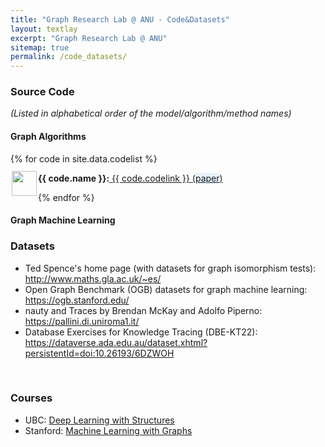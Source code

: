 ```yaml
---
title: "Graph Research Lab @ ANU - Code&Datasets"
layout: textlay
excerpt: "Graph Research Lab @ ANU"
sitemap: true
permalink: /code_datasets/
---
```


### Source Code ### 
_(Listed in alphabetical order of the model/algorithm/method names)_

#### Graph Algorithms ####

<div class="col-sm-19 clearfix">
 <div class="well">
 
  {% for code in site.data.codelist %}
 
  
  <div class="row">
   <img src="{{ site.url }}{{ site.baseurl }}/images/letters/{{ code.image }}" class="img-responsive" width="40" style="float: left;margin-top: -5px;Padding: 2px;"/><strong> {{ code.name }}:</strong><a href="{{ code.codelink }}"> {{ code.codelink }}</a><a href="{{ code.paperlink }}"> (<span style="background-color: #e6f2ff">paper</span>) </a>
   <br>
   
  </div>
  
  {% endfor %}
 
 </div>
</div>

#### Graph Machine Learning ####

### Datasets

<ul>
<li>Ted Spence's home page (with datasets for graph isomorphism tests): <a href="http://www.maths.gla.ac.uk/~es/">http://www.maths.gla.ac.uk/~es/</a></li>
<li>Open Graph Benchmark (OGB) datasets for graph machine learning: <a href="https://ogb.stanford.edu/">https://ogb.stanford.edu/</a></li>
<li>nauty and Traces by Brendan McKay and Adolfo Piperno: <a href="https://pallini.di.uniroma1.it/">https://pallini.di.uniroma1.it/</a></li>
<li>Database Exercises for Knowledge Tracing (DBE-KT22): <a href="https://dataverse.ada.edu.au/dataset.xhtml?persistentId=doi:10.26193/6DZWOH">https://dataverse.ada.edu.au/dataset.xhtml?persistentId=doi:10.26193/6DZWOH</a></li>
</ul>

<br>

### Courses

<ul>
<li>UBC: <a href="https://lrjconan.github.io/DL-structures/">Deep Learning with Structures</a></li>
<li>Stanford: <a href="http://web.stanford.edu/class/cs224w/">Machine Learning with Graphs</a></li>
</ul>  

<br> 
